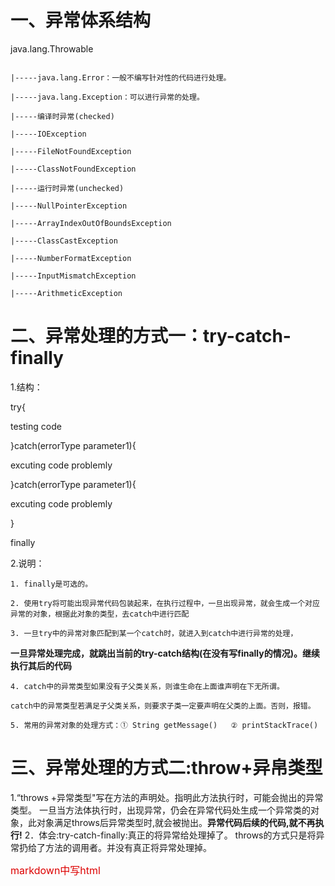 # 一、异常体系结构

java.lang.Throwable

```
```


```
|-----java.lang.Error：一般不编写针对性的代码进行处理。
```


```
|-----java.lang.Exception：可以进行异常的处理。
```


```
|-----编译时异常(checked)
```


```
|-----IOException
```


```
|-----FileNotFoundException
```


```
|-----ClassNotFoundException
```


```
|-----运行时异常(unchecked)
```


```
|-----NullPointerException
```


```
|-----ArrayIndexOutOfBoundsException
```


```
|-----ClassCastException
```


```
|-----NumberFormatException
```


```
|-----InputMismatchException
```


```
|-----ArithmeticException
```


# 二、异常处理的方式一：try-catch-finally

1.结构：

try{

testing code

}catch(errorType parameter1){

excuting code problemly

}catch(errorType parameter1){

excuting code problemly

}	

finally


2.说明：

```
1. finally是可选的。
```


```
2. 使用try将可能出现异常代码包装起来，在执行过程中，一旦出现异常，就会生成一个对应异常的对象，根据此对象的类型，去catch中进行匹配
```


```
3. 一旦try中的异常对象匹配到某一个catch时，就进入到catch中进行异常的处理，
```

**一旦异常处理完成，就跳出当前的try-catch结构(在没有写finally的情况)。继续执行其后的代码**

```
4. catch中的异常类型如果没有子父类关系，则谁生命在上面谁声明在下无所谓。
```


```
catch中的异常类型若满足子父类关系，则要求子类一定要声明在父类的上面。否则，报错。
```


```
5. 常用的异常对象的处理方式：① String getMessage()	② printStackTrace()
```


# 三、异常处理的方式二:throw+异帛类型

1.“throws +异常类型"写在方法的声明处。指明此方法执行时，可能会抛出的异常类型。
一旦当方法体执行时，出现异常，仍会在异常代码处生成一个异常类的对象，此对象满足throws后异常类型时,就会被抛出。**异常代码后续的代码,就不再执行!**
2．体会:try-catch-finally:真正的将异常给处理掉了。
throws的方式只是将异常扔给了方法的调用者。并没有真正将异常处理掉。

<font color="#dd0000" size=3>markdown中写html</font>
